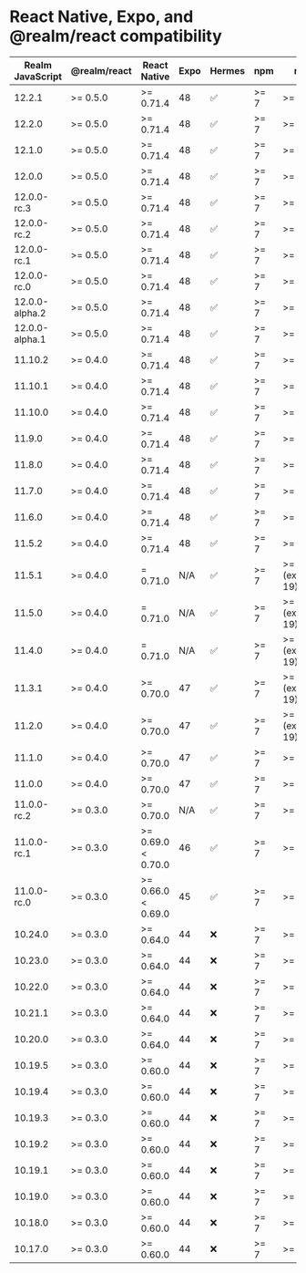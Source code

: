 # React Native, Expo, and @realm/react compatibility

| Realm JavaScript    | @realm/react      | React Native       | Expo     | Hermes | npm    | node   |
|---------------------|-------------------|--------------------|----------|--------|--------|--------|
| 12.2.1              | >= 0.5.0          | >= 0.71.4          | 48       | ✅     | >= 7   | >= 13  |
| 12.2.0              | >= 0.5.0          | >= 0.71.4          | 48       | ✅     | >= 7   | >= 13  |
| 12.1.0              | >= 0.5.0          | >= 0.71.4          | 48       | ✅     | >= 7   | >= 13  |
| 12.0.0              | >= 0.5.0          | >= 0.71.4          | 48       | ✅     | >= 7   | >= 13  |
| 12.0.0-rc.3         | >= 0.5.0          | >= 0.71.4          | 48       | ✅     | >= 7   | >= 13  |
| 12.0.0-rc.2         | >= 0.5.0          | >= 0.71.4          | 48       | ✅     | >= 7   | >= 13  |
| 12.0.0-rc.1         | >= 0.5.0          | >= 0.71.4          | 48       | ✅     | >= 7   | >= 13  |
| 12.0.0-rc.0         | >= 0.5.0          | >= 0.71.4          | 48       | ✅     | >= 7   | >= 13  |
| 12.0.0-alpha.2      | >= 0.5.0          | >= 0.71.4          | 48       | ✅     | >= 7   | >= 13  |
| 12.0.0-alpha.1      | >= 0.5.0          | >= 0.71.4          | 48       | ✅     | >= 7   | >= 13  |
| 11.10.2             | >= 0.4.0          | >= 0.71.4          | 48       | ✅     | >= 7   | >= 13  |
| 11.10.1             | >= 0.4.0          | >= 0.71.4          | 48       | ✅     | >= 7   | >= 13  |
| 11.10.0             | >= 0.4.0          | >= 0.71.4          | 48       | ✅     | >= 7   | >= 13  |
| 11.9.0              | >= 0.4.0          | >= 0.71.4          | 48       | ✅     | >= 7   | >= 13  |
| 11.8.0              | >= 0.4.0          | >= 0.71.4          | 48       | ✅     | >= 7   | >= 13  |
| 11.7.0              | >= 0.4.0          | >= 0.71.4          | 48       | ✅     | >= 7   | >= 13  |
| 11.6.0              | >= 0.4.0          | >= 0.71.4          | 48       | ✅     | >= 7   | >= 13  |
| 11.5.2              | >= 0.4.0          | >= 0.71.4          | 48       | ✅     | >= 7   | >= 13  |
| 11.5.1              | >= 0.4.0          | = 0.71.0           | N/A      | ✅     | >= 7   | >= 13 (excluding 19) |
| 11.5.0              | >= 0.4.0          | = 0.71.0           | N/A      | ✅     | >= 7   | >= 13 (excluding 19) |
| 11.4.0              | >= 0.4.0          | = 0.71.0           | N/A      | ✅     | >= 7   | >= 13 (excluding 19) |
| 11.3.1              | >= 0.4.0          | >= 0.70.0          | 47       | ✅     | >= 7   | >= 13 (excluding 19) |
| 11.2.0              | >= 0.4.0          | >= 0.70.0          | 47       | ✅     | >= 7   | >= 13 (excluding 19) |
| 11.1.0              | >= 0.4.0          | >= 0.70.0          | 47       | ✅     | >= 7   | >= 13  |
| 11.0.0              | >= 0.4.0          | >= 0.70.0          | 47       | ✅     | >= 7   | >= 13  |
| 11.0.0-rc.2         | >= 0.3.0          | >= 0.70.0          | N/A      | ✅     | >= 7   | >= 13  |
| 11.0.0-rc.1         | >= 0.3.0          | >= 0.69.0 < 0.70.0 | 46       | ✅     | >= 7   | >= 13  |
| 11.0.0-rc.0         | >= 0.3.0          | >= 0.66.0 < 0.69.0 | 45       | ✅     | >= 7   | >= 13  |
| 10.24.0             | >= 0.3.0          | >= 0.64.0          | 44       | ❌     | >= 7   | >= 13  |
| 10.23.0             | >= 0.3.0          | >= 0.64.0          | 44       | ❌     | >= 7   | >= 13  |
| 10.22.0             | >= 0.3.0          | >= 0.64.0          | 44       | ❌     | >= 7   | >= 13  |
| 10.21.1             | >= 0.3.0          | >= 0.64.0          | 44       | ❌     | >= 7   | >= 13  |
| 10.20.0             | >= 0.3.0          | >= 0.64.0          | 44       | ❌     | >= 7   | >= 13  |
| 10.19.5             | >= 0.3.0          | >= 0.60.0          | 44       | ❌     | >= 7   | >= 13  |
| 10.19.4             | >= 0.3.0          | >= 0.60.0          | 44       | ❌     | >= 7   | >= 13  |
| 10.19.3             | >= 0.3.0          | >= 0.60.0          | 44       | ❌     | >= 7   | >= 13  |
| 10.19.2             | >= 0.3.0          | >= 0.60.0          | 44       | ❌     | >= 7   | >= 13  |
| 10.19.1             | >= 0.3.0          | >= 0.60.0          | 44       | ❌     | >= 7   | >= 13  |
| 10.19.0             | >= 0.3.0          | >= 0.60.0          | 44       | ❌     | >= 7   | >= 10  |
| 10.18.0             | >= 0.3.0          | >= 0.60.0          | 44       | ❌     | >= 7   | >= 10  |
| 10.17.0             | >= 0.3.0          | >= 0.60.0          | 44       | ❌     | >= 7   | >= 10  |
